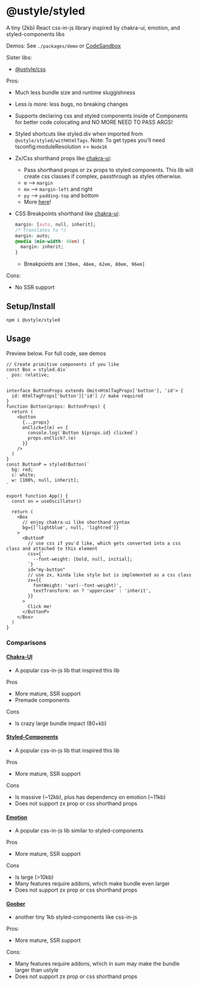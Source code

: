 # @ustyle/styled

A tiny (2kb) React css-in-js library inspired by chakra-ui, emotion, and styled-components libs

Demos: See `./packages/demo` or [CodeSandbox](https://codesandbox.io/s/64r9px?file=/src/App.tsx)

Sister libs:

- [@ustyle/css](https://www.npmjs.com/package/@ustyle/css)

Pros:

- Much less bundle size and runtime sluggishness
- Less is more: less bugs, no breaking changes
- Supports declaring css and styled components inside of Components for better code colocating and NO MORE NEED TO PASS ARGS!
- Styled shortcuts like styled.div when imported from `@ustyle/styled/withHtmlTags`. Note: To get types you'll need tsconfig:moduleResolution >= `Node16`
- Zx/Css shorthand props like [chakra-ui](https://chakra-ui.com/docs/styled-system/style-props):
  - Pass shorthand props or zx props to styled components. This lib will create css classes if complex, passthrough as styles otherwise.
  - `m` --> `margin`
  - `mx` --> `margin-left` and right
  - `py` --> `padding-top` and bottom
  - More [here](https://github.com/bdombro/ustyle/blob/65bf012086760b7e481a4064f3be8aea6a098b91/packages/css/src/index.ts#L73)!
- CSS Breakpoints shorthand like [chakra-ui](https://chakra-ui.com/docs/styled-system/responsive-styles):

  ```css
  margin: [auto, null, inherit];
  /* Translates to */
  margin: auto;
  @media (min-width: 48em) {
    margin: inherit;
  }
  ```

  - Breakpoints are `[30em, 48em, 62em, 80em, 96em]`

Cons:

- No SSR support

## Setup/Install

```bash
npm i @ustyle/styled
```

## Usage

Preview below. For full code, see demos

```tsx
// Create primitive components if you like
const Box = styled.div`
  pos: relative;
`

interface ButtonProps extends Omit<HtmlTagProps['button'], 'id'> {
  id: HtmlTagProps['button']['id'] // make required
}
function Button(props: ButtonProps) {
  return (
    <button
      {...props}
      onClick={(e) => {
        console.log(`Button ${props.id} clicked`)
        props.onClick?.(e)
      }}
    />
  )
}
const ButtonP = styled(Button)`
  bg: red;
  c: white;
  w: [100%, null, inherit];
`

export function App() {
  const on = useOscillator()

  return (
    <Box
      // enjoy chakra-ui like shorthand syntax
      bg={['lightblue', null, 'lightred']}
    >
      <ButtonP
        // use css if you'd like, which gets converted into a css class and attached to this element
        css={`
          --font-weight: [bold, null, initial];
        `}
        id="my-button"
        // use zx, kinda like style but is implemented as a css class
        zx={{
          fontWeight: 'var(--font-weight)',
          textTransform: on ? 'uppercase' : 'inherit',
        }}
      >
        Click me!
      </ButtonP>
    </Box>
  )
}
```

### Comparisons

#### [Chakra-UI](https://chakra-ui.com/)

- A popular css-in-js lib that inspired this lib

Pros

- More mature, SSR support
- Premade components

Cons

- Is crazy large bundle impact (80+kb)

#### [Styled-Components](https://github.com/styled-components/styled-components)

- A popular css-in-js lib that inspired this lib

Pros

- More mature, SSR support

Cons

- Is massive (~12kb), plus has dependency on emotion (~11kb)
- Does not support zx prop or css shorthand props

#### [Emotion](https://emotion.sh/docs/introduction)

- A popular css-in-js lib similar to styled-components

Pros

- More mature, SSR support

Cons

- Is large (>10kb)
- Many features require addons, which make bundle even larger
- Does not support zx prop or css shorthand props

#### [Goober](https://github.com/cristianbote/goober)

- another tiny 1kb styled-components like css-in-js

Pros:

- More mature, SSR support

Cons:

- Many features require addons, which in sum may make the bundle larger than ustyle
- Does not support zx prop or css shorthand props
